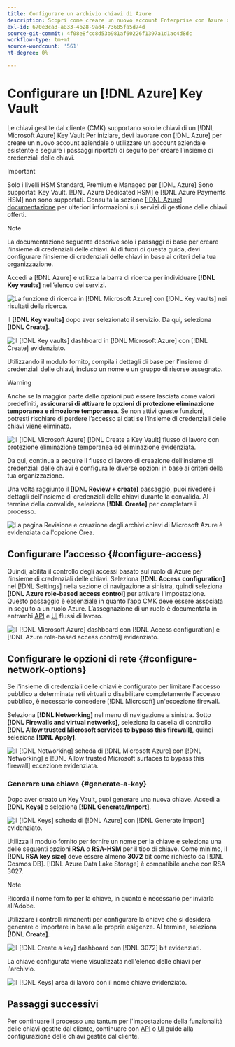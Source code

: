 ```yaml
---
title: Configurare un archivio chiavi di Azure
description: Scopri come creare un nuovo account Enterprise con Azure o utilizzare un account Enterprise esistente e creare l’insieme di credenziali delle chiavi.
exl-id: 670e3ca3-a833-4b28-9ad4-73685fa5d74d
source-git-commit: 4f08e8fcc8d53b981af60226f1397a1d1ac4d8dc
workflow-type: tm+mt
source-wordcount: '561'
ht-degree: 0%

---
```


# Configurare un [!DNL Azure] Key Vault

Le chiavi gestite dal cliente (CMK) supportano solo le chiavi di un [!DNL Microsoft Azure] Key Vault Per iniziare, devi lavorare con [!DNL Azure] per creare un nuovo account aziendale o utilizzare un account aziendale esistente e seguire i passaggi riportati di seguito per creare l&#39;insieme di credenziali delle chiavi.

>[!IMPORTANT]
>
>Solo i livelli HSM Standard, Premium e Managed per [!DNL Azure] Sono supportati Key Vault. [!DNL Azure Dedicated HSM] e [!DNL Azure Payments HSM] non sono supportati. Consulta la sezione [[!DNL Azure] documentazione](https://learn.microsoft.com/en-us/azure/security/fundamentals/key-management#azure-key-management-services) per ulteriori informazioni sui servizi di gestione delle chiavi offerti.

>[!NOTE]
>
>La documentazione seguente descrive solo i passaggi di base per creare l’insieme di credenziali delle chiavi. Al di fuori di questa guida, devi configurare l’insieme di credenziali delle chiavi in base ai criteri della tua organizzazione.

Accedi a [!DNL Azure] e utilizza la barra di ricerca per individuare **[!DNL Key vaults]** nell’elenco dei servizi.

![La funzione di ricerca in [!DNL Microsoft Azure] con [!DNL Key vaults] nei risultati della ricerca.](../../images/governance-privacy-security/customer-managed-keys/access-key-vaults.png)

Il **[!DNL Key vaults]** dopo aver selezionato il servizio. Da qui, seleziona **[!DNL Create]**.

![Il [!DNL Key vaults] dashboard in [!DNL Microsoft Azure] con [!DNL Create] evidenziato.](../../images/governance-privacy-security/customer-managed-keys/create-key-vault.png)

Utilizzando il modulo fornito, compila i dettagli di base per l’insieme di credenziali delle chiavi, incluso un nome e un gruppo di risorse assegnato.

>[!WARNING]
>
>Anche se la maggior parte delle opzioni può essere lasciata come valori predefiniti, **assicurarsi di attivare le opzioni di protezione eliminazione temporanea e rimozione temporanea**. Se non attivi queste funzioni, potresti rischiare di perdere l’accesso ai dati se l’insieme di credenziali delle chiavi viene eliminato.
>
>![Il [!DNL Microsoft Azure] [!DNL Create a Key Vault] flusso di lavoro con protezione eliminazione temporanea ed eliminazione evidenziata.](../../images/governance-privacy-security/customer-managed-keys/basic-config.png)

Da qui, continua a seguire il flusso di lavoro di creazione dell’insieme di credenziali delle chiavi e configura le diverse opzioni in base ai criteri della tua organizzazione.

Una volta raggiunto il **[!DNL Review + create]** passaggio, puoi rivedere i dettagli dell’insieme di credenziali delle chiavi durante la convalida. Al termine della convalida, seleziona **[!DNL Create]** per completare il processo.

![La pagina Revisione e creazione degli archivi chiavi di Microsoft Azure è evidenziata dall&#39;opzione Crea.](../../images/governance-privacy-security/customer-managed-keys/finish-creation.png)

## Configurare l’accesso {#configure-access}

Quindi, abilita il controllo degli accessi basato sul ruolo di Azure per l’insieme di credenziali delle chiavi. Seleziona **[!DNL Access configuration]** nel [!DNL Settings] nella sezione di navigazione a sinistra, quindi seleziona **[!DNL Azure role-based access control]** per attivare l&#39;impostazione. Questo passaggio è essenziale in quanto l’app CMK deve essere associata in seguito a un ruolo Azure. L’assegnazione di un ruolo è documentata in entrambi [API](./api-set-up.md#assign-to-role) e [UI](./ui-set-up.md#assign-to-role) flussi di lavoro.

![Il [!DNL Microsoft Azure] dashboard con [!DNL Access configuration] e [!DNL Azure role-based access control] evidenziato.](../../images/governance-privacy-security/customer-managed-keys/access-configuration.png)

## Configurare le opzioni di rete {#configure-network-options}

Se l&#39;insieme di credenziali delle chiavi è configurato per limitare l&#39;accesso pubblico a determinate reti virtuali o disabilitare completamente l&#39;accesso pubblico, è necessario concedere [!DNL Microsoft] un&#39;eccezione firewall.

Seleziona **[!DNL Networking]** nel menu di navigazione a sinistra. Sotto **[!DNL Firewalls and virtual networks]**, seleziona la casella di controllo **[!DNL Allow trusted Microsoft services to bypass this firewall]**, quindi seleziona **[!DNL Apply]**.

![Il [!DNL Networking] scheda di [!DNL Microsoft Azure] con [!DNL Networking] e [!DNL Allow trusted Microsoft surfaces to bypass this firewall] eccezione evidenziata.](../../images/governance-privacy-security/customer-managed-keys/networking.png)

### Generare una chiave {#generate-a-key}

Dopo aver creato un Key Vault, puoi generare una nuova chiave. Accedi a **[!DNL Keys]** e seleziona **[!DNL Generate/Import]**.

![Il [!DNL Keys] scheda di [!DNL Azure] con [!DNL Generate import] evidenziato.](../../images/governance-privacy-security/customer-managed-keys/view-keys.png)

Utilizza il modulo fornito per fornire un nome per la chiave e seleziona una delle seguenti opzioni **RSA** o **RSA-HSM** per il tipo di chiave. Come minimo, il **[!DNL RSA key size]** deve essere almeno **3072** bit come richiesto da [!DNL Cosmos DB]. [!DNL Azure Data Lake Storage] è compatibile anche con RSA 3027.

>[!NOTE]
>
>Ricorda il nome fornito per la chiave, in quanto è necessario per inviarla all’Adobe.

Utilizzare i controlli rimanenti per configurare la chiave che si desidera generare o importare in base alle proprie esigenze. Al termine, seleziona **[!DNL Create]**.

![Il [!DNL Create a key] dashboard con [!DNL 3072] bit evidenziati.](../../images/governance-privacy-security/customer-managed-keys/configure-key.png)

La chiave configurata viene visualizzata nell&#39;elenco delle chiavi per l&#39;archivio.

![Il [!DNL Keys] area di lavoro con il nome chiave evidenziato.](../../images/governance-privacy-security/customer-managed-keys/key-added.png)

## Passaggi successivi

Per continuare il processo una tantum per l&#39;impostazione della funzionalità delle chiavi gestite dal cliente, continuare con [API](./api-set-up.md) o [UI](./ui-set-up.md) guide alla configurazione delle chiavi gestite dal cliente.
